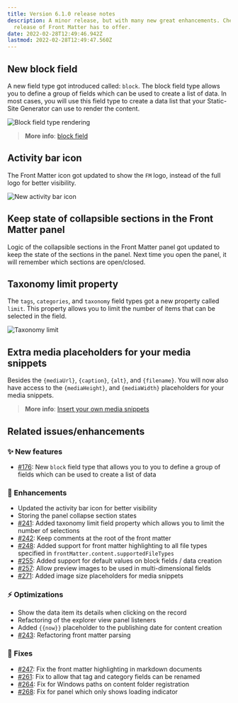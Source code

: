 ```yaml
---
title: Version 6.1.0 release notes
description: A minor release, but with many new great enhancements. Check what v6.1.0
  release of Front Matter has to offer.
date: 2022-02-28T12:49:46.942Z
lastmod: 2022-02-28T12:49:47.560Z
---
```


## New block field

A new field type got introduced called: `block`. The block field type allows you to define a group of fields which can be used to create a list of data. In most cases, you will use this field type to create a data list that your Static-Site Generator can use to render the content.

![Block field type rendering](/assets/block-field-type.png)

> **More info**: [block field](/docs/content-creation/fields#block)

## Activity bar icon

The Front Matter icon got updated to show the `FM` logo, instead of the full logo for better visibility.

![New activity bar icon](/assets/activity-bar-icon.png)

## Keep state of collapsible sections in the Front Matter panel

Logic of the collapsible sections in the Front Matter panel got updated to keep the state of the sections in the panel. Next time you open the panel, it will remember which sections are open/closed.

## Taxonomy limit property

The `tags`, `categories`, and `taxonomy` field types got a new property called `limit`. This property allows you to limit the number of items that can be selected in the field.

![Taxonomy limit](/assets/tags-limit.png)

## Extra media placeholders for your media snippets

Besides the `{mediaUrl}`, `{caption}`, `{alt}`, and `{filename}`. You will now also have access to the `{mediaHeight}`, and `{mediaWidth}` placeholders for your media snippets.

> **More info**: [Insert your own media snippets](/docs/markdown#insert-your-own-media-snippet)

## Related issues/enhancements

### ✨ New features

- [#176](https://github.com/estruyf/vscode-front-matter/issues/176): New `block` field type that allows you to you to define a group of fields which can be used to create a list of data

### 🎨 Enhancements

- Updated the activity bar icon for better visibility
- Storing the panel collapse section states
- [#241](https://github.com/estruyf/vscode-front-matter/issues/241): Added taxonomy limit field property which allows you to limit the number of selections
- [#242](https://github.com/estruyf/vscode-front-matter/issues/242): Keep comments at the root of the front matter
- [#248](https://github.com/estruyf/vscode-front-matter/issues/248): Added support for front matter highlighting to all file types specified in `frontMatter.content.supportedFileTypes`
- [#255](https://github.com/estruyf/vscode-front-matter/issues/255): Added support for default values on block fields / data creation
- [#257](https://github.com/estruyf/vscode-front-matter/issues/257): Allow preview images to be used in multi-dimensional fields
- [#271](https://github.com/estruyf/vscode-front-matter/issues/271): Added image size placeholders for media snippets

### ⚡️ Optimizations

- Show the data item its details when clicking on the record
- Refactoring of the explorer view panel listeners
- Added `{{now}}` placeholder to the publishing date for content creation
- [#243](https://github.com/estruyf/vscode-front-matter/issues/243): Refactoring front matter parsing

### 🐞 Fixes

- [#247](https://github.com/estruyf/vscode-front-matter/issues/247): Fix the front matter highlighting in markdown documents
- [#261](https://github.com/estruyf/vscode-front-matter/issues/261): Fix to allow that tag and category fields can be renamed
- [#264](https://github.com/estruyf/vscode-front-matter/issues/264): Fix for Windows paths on content folder registration
- [#268](https://github.com/estruyf/vscode-front-matter/issues/268): Fix for panel which only shows loading indicator
